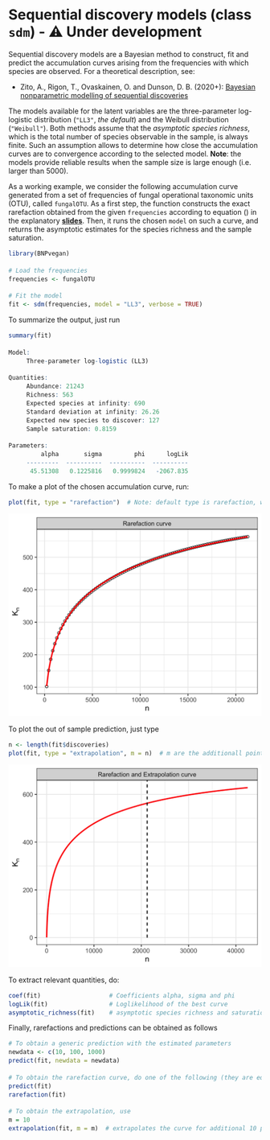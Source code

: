# Sequential discovery models (class `sdm`) - :warning: Under development

Sequential discovery models are a Bayesian method to construct, fit and predict the accumulation curves arising from the frequencies with which species are observed. For a theoretical description, see:

 * Zito, A., Rigon, T., Ovaskainen, O. and Dunson, D. B. (2020+): [Bayesian nonparametric modelling of sequential discoveries](https://arxiv.org/abs/2011.06629)
 
The models available for the latent variables are the three-parameter log-logistic distribution (`"LL3"`, *the default*) and the Weibull distribution (`"Weibull"`). Both methods assume that the *asymptotic species richness*, which is the total number of species observable in the sample, is always finite. Such an assumption allows to determine how close the accumulation curves are to convergence according to the selected model. **Note**: the models provide reliable results when the sample size is large enough (i.e. larger  than 5000). 

As a working example, we consider the following accumulation curve generated from a set of frequencies of fungal operational taxonomic units (OTU), called `fungalOTU`. As a first step, the function constructs the exact rarefaction obtained from the given `frequencies` according to equation () in the explanatory  [**slides**](slides_SSM.pdf). Then, it runs the chosen `model` on such a curve, and returns the asymptotic estimates for the species richness and the sample saturation. 

```R
library(BNPvegan)

# Load the frequencies
frequencies <- fungalOTU

# Fit the model
fit <- sdm(frequencies, model = "LL3", verbose = TRUE)
```

To summarize the output, just run
```R
summary(fit)

Model:
	 Three-parameter log-logistic (LL3)

Quantities:
	 Abundance: 21243
	 Richness: 563
	 Expected species at infinity: 690
	 Standard deviation at infinity: 26.26
	 Expected new species to discover: 127
	 Sample saturation: 0.8159

Parameters:
	     alpha       sigma         phi      logLik
	 ---------  ----------  ----------  ----------
	  45.51308   0.1225816   0.9999824   -2067.835
```

To make a plot of the chosen accumulation curve, run:
```R
plot(fit, type = "rarefaction")  # Note: default type is rarefaction, which plots also the observed accumulation curve
```

<img src="https://github.com/alessandrozito/BNPvegan/blob/master/img/sdm_plot.png" width="600" >

To plot the out of sample prediction, just type
```R
n <- length(fit$discoveries)
plot(fit, type = "extrapolation", m = n)  # m are the additionall points to compute the prediciton. Default is m=n
```

<img src="https://github.com/alessandrozito/BNPvegan/blob/master/img/sdm_plot_extrapolation.png" width="600" >

To extract relevant quantities, do:
```R
coef(fit)                   # Coefficients alpha, sigma and phi
logLik(fit)                 # Loglikelihood of the best curve
asymptotic_richness(fit)    # asymptotic species richness and saturation
```

Finally, rarefactions and predictions can be obtained as follows 
```R
# To obtain a generic prediction with the estimated parameters 
newdata <- c(10, 100, 1000)
predict(fit, newdata = newdata)

# To obtain the rarefaction curve, do one of the following (they are equivalent. predict is a generic prediction method)
predict(fit)
rarefaction(fit)

# To obtain the extrapolation, use
m = 10
extrapolation(fit, m = m)  # extrapolates the curve for additional 10 point.
```





